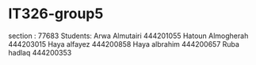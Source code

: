 # IT326-group5
section : 77683
Students:
Arwa Almutairi 	444201055
Hatoun Almogherah	444203015
Haya alfayez 	444200858
Haya albrahim	444200657
Ruba hadlaq	444200353
